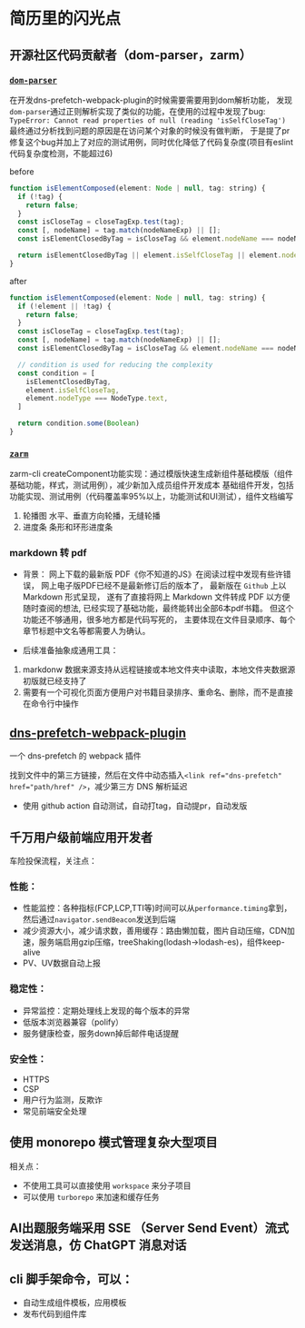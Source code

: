 # 简历里的闪光点

## 开源社区代码贡献者（dom-parser，zarm）
### [`dom-parser`](https://github.com/ershov-konst/dom-parser.git)
在开发dns-prefetch-webpack-plugin的时候需要需要用到dom解析功能，
发现`dom-parser`通过正则解析实现了类似的功能，在使用的过程中发现了bug:
`TypeError: Cannot read properties of null (reading 'isSelfCloseTag')`
最终通过分析找到问题的原因是在访问某个对象的时候没有做判断，
于是提了pr修复这个bug并加上了对应的测试用例，同时优化降低了代码复杂度(项目有eslint代码复杂度检测，不能超过6)

before
```js
function isElementComposed(element: Node | null, tag: string) {
  if (!tag) {
    return false;
  }
  const isCloseTag = closeTagExp.test(tag);
  const [, nodeName] = tag.match(nodeNameExp) || [];
  const isElementClosedByTag = isCloseTag && element.nodeName === nodeName;

  return isElementClosedByTag || element.isSelfCloseTag || element.nodeType === NodeType.text;
}
```
after
```js
function isElementComposed(element: Node | null, tag: string) {
  if (!element || !tag) {
    return false;
  }
  const isCloseTag = closeTagExp.test(tag);
  const [, nodeName] = tag.match(nodeNameExp) || [];
  const isElementClosedByTag = isCloseTag && element.nodeName === nodeName;

  // condition is used for reducing the complexity
  const condition = [
    isElementClosedByTag,
    element.isSelfCloseTag,
    element.nodeType === NodeType.text,
  ]

  return condition.some(Boolean)
}
```

### [`zarm`](https://github.com/ZhongAnTech/zarm)
zarm-cli createComponent功能实现：通过模版快速生成新组件基础模版（组件基础功能，样式，测试用例），减少新加入成员组件开发成本
基础组件开发，包括功能实现、测试用例（代码覆盖率95%以上，功能测试和UI测试），组件文档编写
1. 轮播图
水平、垂直方向轮播，无缝轮播
1. 进度条
条形和环形进度条

### markdown 转 pdf
- 背景：
网上下载的最新版 PDF《你不知道的JS》在阅读过程中发现有些许错误，
网上电子版PDF已经不是最新修订后的版本了，
最新版在 `Github` 上以 Markdown 形式呈现，
遂有了直接将网上 Markdown 文件转成 PDF 以方便随时查阅的想法,
已经实现了基础功能，最终能转出全部6本pdf书籍。
但这个功能还不够通用，很多地方都是代码写死的，
主要体现在文件目录顺序、每个章节标题中文名等都需要人为确认。

- 后续准备抽象成通用工具：
1. markdonw 数据来源支持从远程链接或本地文件夹中读取，本地文件夹数据源初版就已经支持了
2. 需要有一个可视化页面方便用户对书籍目录排序、重命名、删除，而不是直接在命令行中操作

## [dns-prefetch-webpack-plugin](https://www.npmjs.com/package/dns-prefetch-webpack-plugin)
一个 dns-prefetch 的 webpack 插件

找到文件中的第三方链接，然后在文件中动态插入`<link ref="dns-prefetch" href="path/href" />`，减少第三方 DNS 解析延迟
- 使用 github action 自动测试，自动打tag，自动提pr，自动发版

## 千万用户级前端应用开发者
车险投保流程，关注点：
### 性能：
- 性能监控：各种指标(FCP,LCP,TTI等)时间可以从`performance.timing`拿到，然后通过`navigator.sendBeacon`发送到后端
- 减少资源大小，减少请求数，善用缓存：路由懒加载，图片自动压缩，CDN加速，服务端启用gzip压缩，treeShaking(lodash->lodash-es)，组件keep-alive
- PV、UV数据自动上报

### 稳定性：
- 异常监控：定期处理线上发现的每个版本的异常
- 低版本浏览器兼容（polify）
- 服务健康检查，服务down掉后邮件电话提醒

### 安全性：
- HTTPS
- CSP
- 用户行为监测，反欺诈
- 常见前端安全处理

## 使用 monorepo 模式管理复杂大型项目
相关点：
- 不使用工具可以直接使用 `workspace` 来分子项目
- 可以使用 `turborepo` 来加速和缓存任务

## AI出题服务端采用 SSE （Server Send Event）流式发送消息，仿 ChatGPT 消息对话

## cli 脚手架命令，可以：
- 自动生成组件模板，应用模板
- 发布代码到组件库